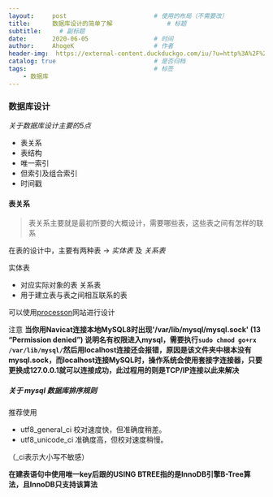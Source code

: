 ```yaml
---
layout:     post                        # 使用的布局（不需要改）
title:      数据库设计的简单了解               # 标题
subtitle:     # 副标题
date:       2020-06-05                  # 时间
author:     AhogeK                      # 作者
header-img:  https://external-content.duckduckgo.com/iu/?u=http%3A%2F%2Fi.stack.imgur.com%2FEdv8s.jpg&f=1&nofb=1    # 这篇文章标题背景图片
catalog: true                           # 是否归档
tags:                                   # 标签
    - 数据库
---
```

### 数据库设计
*关于数据库设计主要的5点*
* 表关系
* 表结构
* 唯一索引
* 但索引及组合索引
* 时间戳

#### 表关系
> 表关系主要就是最初所要的大概设计，需要哪些表，这些表之间有怎样的联系

在表的设计中，主要有两种表 -> *实体表* 及 *关系表*

实体表
* 对应实际对象的表
关系表
* 用于建立表与表之间相互联系的表

可以使用[processon](https://www.processon.com/)网站进行设计

注意 **当你用Navicat连接本地MySQL8时出现'/var/lib/mysql/mysql.sock' (13 “Permission denied”) 说明名有权限进入mysql，需要执行``sudo chmod go+rx /var/lib/mysql/``然后用localhost连接还会报错，原因是该文件夹中根本没有mysql.sock，而localhost连接MySQL时，操作系统会使用套接字连接器，只要更换成127.0.0.1就可以连接成功，此过程用的则是TCP/IP连接以此来解决**

##### 关于 mysql 数据库排序规则
推荐使用
* utf8_general_ci 校对速度快，但准确度稍差。
* utf8_unicode_ci 准确度高，但校对速度稍慢。

（_ci表示大小写不敏感）

**在建表语句中使用唯一key后跟的USING BTREE指的是InnoDB引擎B-Tree算法，且InnoDB只支持该算法**
